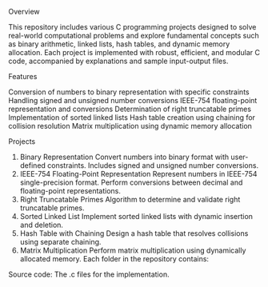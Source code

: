 Overview

This repository includes various C programming projects designed to solve real-world computational problems and explore fundamental concepts such as binary arithmetic, linked lists, hash tables, and dynamic memory allocation. Each project is implemented with robust, efficient, and modular C code, accompanied by explanations and sample input-output files.

Features

Conversion of numbers to binary representation with specific constraints
Handling signed and unsigned number conversions
IEEE-754 floating-point representation and conversions
Determination of right truncatable primes
Implementation of sorted linked lists
Hash table creation using chaining for collision resolution
Matrix multiplication using dynamic memory allocation

Projects

1. Binary Representation
Convert numbers into binary format with user-defined constraints.
Includes signed and unsigned number conversions.
2. IEEE-754 Floating-Point Representation
Represent numbers in IEEE-754 single-precision format.
Perform conversions between decimal and floating-point representations.
3. Right Truncatable Primes
Algorithm to determine and validate right truncatable primes.
4. Sorted Linked List
Implement sorted linked lists with dynamic insertion and deletion.
5. Hash Table with Chaining
Design a hash table that resolves collisions using separate chaining.
6. Matrix Multiplication
Perform matrix multiplication using dynamically allocated memory.
Each folder in the repository contains:

Source code: The .c files for the implementation.
